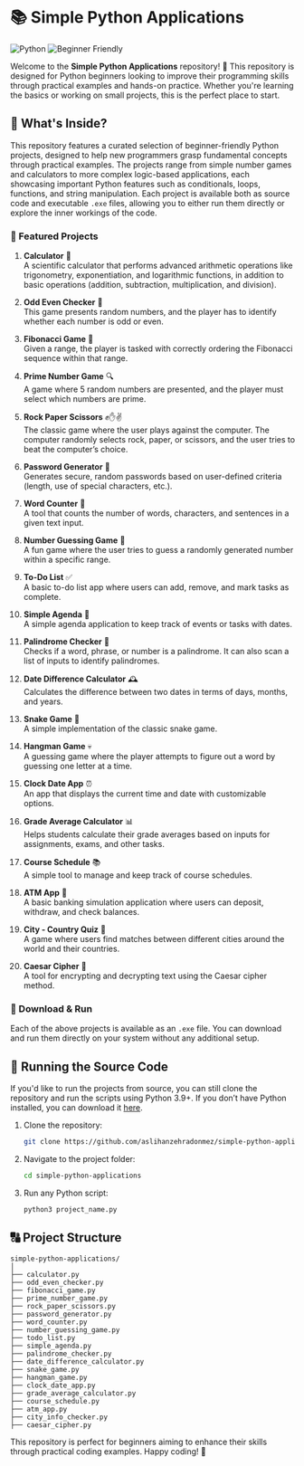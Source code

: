 # 📚 Simple Python Applications

![Python](https://img.shields.io/badge/Python-3.9%2B-blue.svg) ![Beginner Friendly](https://img.shields.io/badge/Beginner-Friendly-green.svg)

Welcome to the **Simple Python Applications** repository! 🎉 This repository is designed for Python beginners looking to improve their programming skills through practical examples and hands-on practice. Whether you're learning the basics or working on small projects, this is the perfect place to start.

## 🚀 What's Inside?

This repository features a curated selection of beginner-friendly Python projects, designed to help new programmers grasp fundamental concepts through practical examples. The projects range from simple number games and calculators to more complex logic-based applications, each showcasing important Python features such as conditionals, loops, functions, and string manipulation. Each project is available both as source code and executable `.exe` files, allowing you to either run them directly or explore the inner workings of the code.

### 🌟 Featured Projects

1. **Calculator** 🫤  
   A scientific calculator that performs advanced arithmetic operations like trigonometry, exponentiation, and logarithmic functions, in addition to basic operations (addition, subtraction, multiplication, and division).

2. **Odd Even Checker** 🔢  
   This game presents random numbers, and the player has to identify whether each number is odd or even.

3. **Fibonacci Game** 🐑  
   Given a range, the player is tasked with correctly ordering the Fibonacci sequence within that range.

4. **Prime Number Game** 🔍  
   A game where 5 random numbers are presented, and the player must select which numbers are prime.

5. **Rock Paper Scissors** ✊✋✌  
   The classic game where the user plays against the computer. The computer randomly selects rock, paper, or scissors, and the user tries to beat the computer’s choice.

6. **Password Generator** 🔐  
   Generates secure, random passwords based on user-defined criteria (length, use of special characters, etc.).

7. **Word Counter** 📝  
   A tool that counts the number of words, characters, and sentences in a given text input.

8. **Number Guessing Game** 🎯  
   A fun game where the user tries to guess a randomly generated number within a specific range.

9. **To-Do List** ✅  
   A basic to-do list app where users can add, remove, and mark tasks as complete.

10. **Simple Agenda** 📅  
   A simple agenda application to keep track of events or tasks with dates.

11. **Palindrome Checker** 🔄  
   Checks if a word, phrase, or number is a palindrome. It can also scan a list of inputs to identify palindromes.

12. **Date Difference Calculator** 🕰  
   Calculates the difference between two dates in terms of days, months, and years.

13. **Snake Game** 🐍  
   A simple implementation of the classic snake game.

14. **Hangman Game** 💀  
   A guessing game where the player attempts to figure out a word by guessing one letter at a time.

15. **Clock Date App** ⏰  
   An app that displays the current time and date with customizable options.

16. **Grade Average Calculator** 📊  
   Helps students calculate their grade averages based on inputs for assignments, exams, and other tasks.

17. **Course Schedule** 📚  
   A simple tool to manage and keep track of course schedules.

18. **ATM App** 🏦  
   A basic banking simulation application where users can deposit, withdraw, and check balances.

19. **City - Country Quiz** 🌆  
   A game where users find matches between different cities around the world and their countries.

21. **Caesar Cipher** 🔏  
   A tool for encrypting and decrypting text using the Caesar cipher method.

### 🔢️ Download & Run

Each of the above projects is available as an `.exe` file. You can download and run them directly on your system without any additional setup.

## 🔧 Running the Source Code

If you'd like to run the projects from source, you can still clone the repository and run the scripts using Python 3.9+. If you don’t have Python installed, you can download it [here](https://www.python.org/downloads/).

1. Clone the repository:
    ```bash
    git clone https://github.com/aslihanzehradonmez/simple-python-applications.git
    ```

2. Navigate to the project folder:
    ```bash
    cd simple-python-applications
    ```

3. Run any Python script:
    ```bash
    python3 project_name.py
    ```

## 🔠 Project Structure

```
simple-python-applications/
│
├── calculator.py
├── odd_even_checker.py
├── fibonacci_game.py
├── prime_number_game.py
├── rock_paper_scissors.py
├── password_generator.py
├── word_counter.py
├── number_guessing_game.py
├── todo_list.py
├── simple_agenda.py
├── palindrome_checker.py
├── date_difference_calculator.py
├── snake_game.py
├── hangman_game.py
├── clock_date_app.py
├── grade_average_calculator.py
├── course_schedule.py
├── atm_app.py
├── city_info_checker.py
├── caesar_cipher.py
```

This repository is perfect for beginners aiming to enhance their skills through practical coding examples. Happy coding! 🚀
